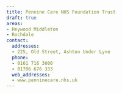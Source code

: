```yaml
---
title: Pennine Care NHS Foundation Trust
draft: true
areas:
- Heywood Middleton
- Rochdale
contact:
  addresses:
  - 225, Old Street, Ashton Under Lyne
  phone:
  - 0161 716 3000
  - 01706 676 333
  web_addresses:
  - www.penninecare.nhs.uk
---
```



